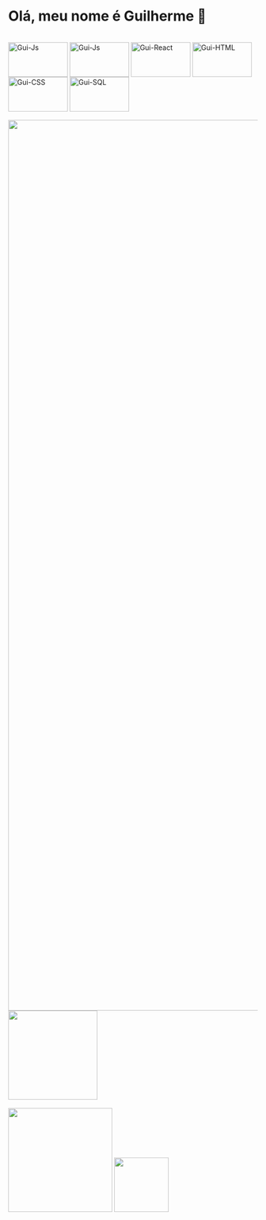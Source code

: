 <h1> Olá, meu nome é Guilherme 👋 </h1>

<div style="display: inline_block"><br>
  <img align="center" alt="Gui-Js" height="70" width="120" src="https://cdn.jsdelivr.net/gh/devicons/devicon@latest/icons/java/java-original-wordmark.svg" />
  <img align="center" alt="Gui-Js" height="70" width="120" src="https://cdn.jsdelivr.net/gh/devicons/devicon/icons/javascript/javascript-original.svg" />
  <img align="center" alt="Gui-React" height="70" width="120" src="https://cdn.jsdelivr.net/gh/devicons/devicon/icons/react/react-original-wordmark.svg" />
  <img align="center" alt="Gui-HTML" height="70" width="120" src="https://cdn.jsdelivr.net/gh/devicons/devicon/icons/html5/html5-original.svg" />
  <img align="center" alt="Gui-CSS" height="70" width="120" src="https://cdn.jsdelivr.net/gh/devicons/devicon/icons/css3/css3-original.svg" />
  <img align="center" alt="Gui-SQL" height="70" width="120" src="https://cdn.jsdelivr.net/gh/devicons/devicon/icons/mysql/mysql-original-wordmark.svg" />
</div>
<br>
<div>
  <img height="1800em" src="https://github-readme-stats.vercel.app/api?username=guilhermekaludin&theme=blue_navy">
  <img height="180em" src="https://github-readme-stats.vercel.app/api/top-langs/?username=guilhermekaludin&layout=compact&theme=blue_navy"> 
</div>
<br>
<div>
  <img height="210em" src="https://github.com/Anmol-Baranwal/Cool-GIFs-For-GitHub/assets/74038190/219bcc70-f5dc-466b-9a60-29653d8e8433">
  <img height="110em" src="https://spotify-github-profile.kittinanx.com/api/view?uid=skillka27&cover_image=true&theme=natemoo-re&show_offline=true&background_color=121212&interchange=false&bar_color=53b14f&bar_color_cover=false">
</div>
